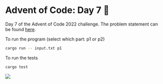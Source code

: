 # Advent of Code: Day 7 🎄

Day 7 of the Advent of Code 2022 challenge. The problem statement can be found [here](https://adventofcode.com/2022/day/7).

To run the program (select which part: p1 or p2)
```bash
cargo run -- input.txt p1
```

To run the tests
```bash
cargo test
```

![](https://media.giphy.com/media/3oriOb1AHvsIj24On6/giphy-downsized.gif)
